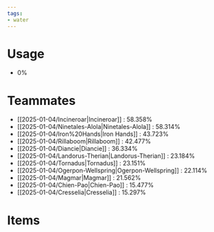 ```yaml
---
tags:
- water
---
```

# Usage
- 0%
# Teammates
- [[2025-01-04/Incineroar|Incineroar]] : 58.358%
- [[2025-01-04/Ninetales-Alola|Ninetales-Alola]] : 58.314%
- [[2025-01-04/Iron%20Hands|Iron Hands]] : 43.723%
- [[2025-01-04/Rillaboom|Rillaboom]] : 42.477%
- [[2025-01-04/Diancie|Diancie]] : 36.334%
- [[2025-01-04/Landorus-Therian|Landorus-Therian]] : 23.184%
- [[2025-01-04/Tornadus|Tornadus]] : 23.151%
- [[2025-01-04/Ogerpon-Wellspring|Ogerpon-Wellspring]] : 22.114%
- [[2025-01-04/Magmar|Magmar]] : 21.562%
- [[2025-01-04/Chien-Pao|Chien-Pao]] : 15.477%
- [[2025-01-04/Cresselia|Cresselia]] : 15.297%
# Items